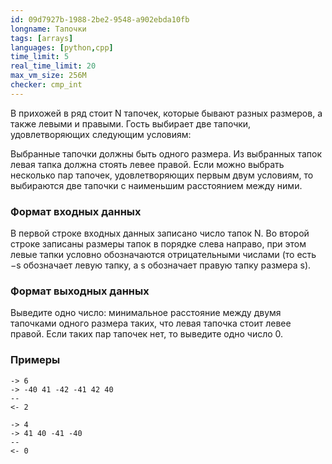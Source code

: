 ```yaml
---
id: 09d7927b-1988-2be2-9548-a902ebda10fb
longname: Тапочки
tags: [arrays]
languages: [python,cpp]
time_limit: 5
real_time_limit: 20
max_vm_size: 256M
checker: cmp_int
---
```


В прихожей в ряд стоит N тапочек, которые бывают разных размеров, а также левыми и правыми. Гость выбирает две тапочки, удовлетворяющих следующим условиям:

Выбранные тапочки должны быть одного размера.
Из выбранных тапок левая тапка должна стоять левее правой.
Если можно выбрать несколько пар тапочек, удовлетворяющих первым двум условиям, то выбираются две тапочки с наименьшим расстоянием между ними.

### Формат входных данных

В первой строке входных данных записано число тапок N. Во второй строке записаны размеры тапок в порядке слева направо, при этом левые тапки условно обозначаются отрицательными числами (то есть −s обозначает левую тапку, а s обозначает правую тапку размера s).


### Формат выходных данных

Выведите одно число: минимальное расстояние между двумя тапочками одного размера таких, что левая тапочка стоит левее правой. Если таких пар тапочек нет, то выведите одно число 0.

### Примеры

```
-> 6
-> -40 41 -42 -41 42 40
--
<- 2
```

```
-> 4
-> 41 40 -41 -40 
--
<- 0
```
